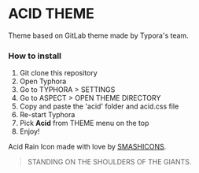 # ACID THEME

Theme based on GitLab theme made by Typora's team.

### How to install

1. Git clone this repository
2. Open Typhora
3. Go to TYPHORA > SETTINGS
4. Go to ASPECT > OPEN THEME DIRECTORY
5. Copy and paste the 'acid' folder and acid.css file
6. Re-start Typhora
7. Pick **Acid** from THEME menu on the top
8. Enjoy! 

Acid Rain Icon made with love by [SMASHICONS][1]. 



> STANDING ON THE SHOULDERS OF THE GIANTS.

[1]:https://www.flaticon.com/authors/smashicons